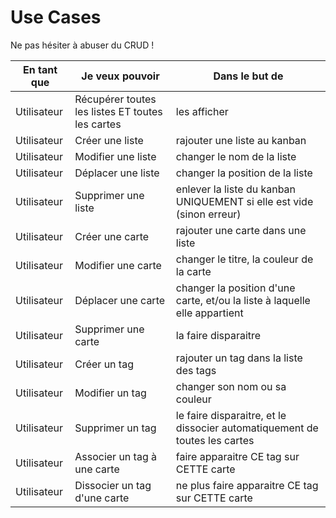# Use Cases

Ne pas hésiter à abuser du CRUD !


|En tant que|Je veux pouvoir| Dans le but de|
|---|---|---|
|Utilisateur| Récupérer toutes les listes ET toutes les cartes | les afficher |
|Utilisateur| Créer une liste| rajouter une liste au kanban|
|Utilisateur| Modifier une liste| changer le nom de la liste |
|Utilisateur| Déplacer une liste| changer la position de la liste |
|Utilisateur| Supprimer une liste| enlever la liste du kanban UNIQUEMENT si elle est vide (sinon erreur) |
|Utilisateur| Créer une carte | rajouter une carte dans une liste|
|Utilisateur| Modifier une carte | changer le titre, la couleur de la carte |
|Utilisateur| Déplacer une carte | changer la position d'une carte, et/ou la liste à laquelle elle appartient |
|Utilisateur| Supprimer une carte | la faire disparaitre |
|Utilisateur| Créer un tag | rajouter un tag dans la liste des tags |
|Utilisateur| Modifier un tag | changer son nom ou sa couleur |
|Utilisateur| Supprimer un tag | le faire disparaitre, et le dissocier automatiquement de toutes les cartes |
|Utilisateur| Associer un tag à une carte | faire apparaitre CE tag sur CETTE carte |
|Utilisateur| Dissocier un tag d'une carte | ne plus faire apparaitre CE tag sur CETTE carte |



